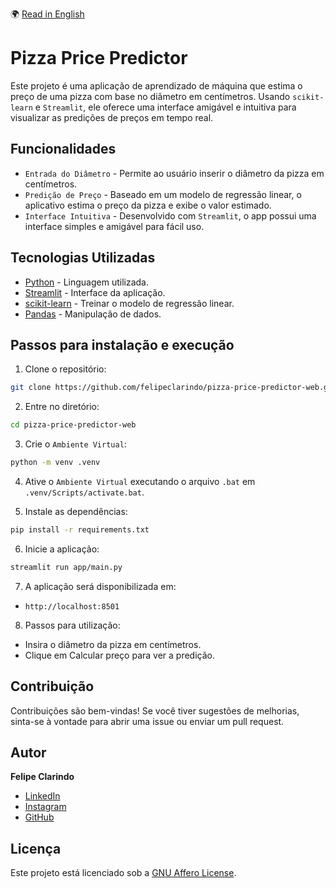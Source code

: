 🌍 [Read in English](README.md)

# Pizza Price Predictor

Este projeto é uma aplicação de aprendizado de máquina que estima o preço de uma pizza com base no diâmetro em centímetros. Usando `scikit-learn` e `Streamlit`, ele oferece uma interface amigável e intuitiva para visualizar as predições de preços em tempo real.

## Funcionalidades

- `Entrada do Diâmetro` - Permite ao usuário inserir o diâmetro da pizza em centímetros.
- `Predição de Preço` - Baseado em um modelo de regressão linear, o aplicativo estima o preço da pizza e exibe o valor estimado.
- `Interface Intuitiva` - Desenvolvido com `Streamlit`, o app possui uma interface simples e amigável para fácil uso.

## Tecnologias Utilizadas

- [Python](https://docs.python.org/3/) - Linguagem utilizada.
- [Streamlit](https://streamlit.io/) - Interface da aplicação.
- [scikit-learn](https://scikit-learn.org/stable/) - Treinar o modelo de regressão linear.
- [Pandas](https://pandas.pydata.org/) - Manipulação de dados.

## Passos para instalação e execução

1. Clone o repositório:

```bash
git clone https://github.com/felipeclarindo/pizza-price-predictor-web.git
```

2. Entre no diretório:

```bash
cd pizza-price-predictor-web
```

3. Crie o `Ambiente Virtual`:

```bash
python -m venv .venv
```

4. Ative o `Ambiente Virtual` executando o arquivo `.bat` em `.venv/Scripts/activate.bat`.

5. Instale as dependências:

```bash
pip install -r requirements.txt
```

6. Inicie a aplicação:

```bash
streamlit run app/main.py
```

7. A aplicação será disponibilizada em:

- `http://localhost:8501`

8. Passos para utilização:

- Insira o diâmetro da pizza em centímetros.
- Clique em Calcular preço para ver a predição.

## Contribuição

Contribuições são bem-vindas! Se você tiver sugestões de melhorias, sinta-se à vontade para abrir uma issue ou enviar um pull request.

## Autor

**Felipe Clarindo**

- [LinkedIn](https://www.linkedin.com/in/felipeclarindo)
- [Instagram](https://www.instagram.com/lipethecoder)
- [GitHub](https://github.com/felipeclarindo)

## Licença

Este projeto está licenciado sob a [GNU Affero License](https://www.gnu.org/licenses/agpl-3.0.html).
